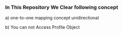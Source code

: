 
   ### In This Repository We Clear following concept ###

 a) one-to-one mapping concept unidirectional 

 b) You can not Access Profile Object
   
